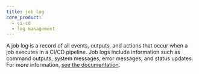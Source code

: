 ```yaml
---
title: job log
core_product:
  - ci-cd
  - log management
---
```

A job log is a record of all events, outputs, and actions that occur when a job executes in a CI/CD pipeline. Job logs include information such as command outputs, system messages, error messages, and status updates. For more information, <a href="/continuous_integration/pipelines/#supported-features">see the documentation</a>.